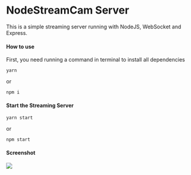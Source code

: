 # NodeStreamCam Server
This is a simple streaming server running with NodeJS, WebSocket and Express.

#### How to use
First, you need running a command in terminal to install all dependencies

`yarn` 

or 

`npm i `

#### Start the Streaming Server

`yarn start `

or

`npm start`

#### Screenshot
![](https://i.ibb.co/PmDjVSd/Screen-Shot-2019-11-17-at-20-24-25.png)

